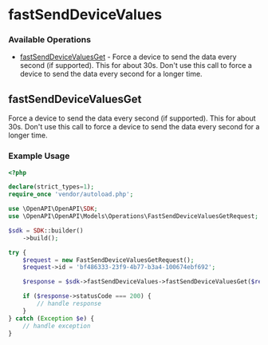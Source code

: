 # fastSendDeviceValues

### Available Operations

* [fastSendDeviceValuesGet](#fastsenddevicevaluesget) - Force a device to send the data every second (if supported). This for about 30s.
            Don't use this call to force a device to send the data every second for a longer time.

## fastSendDeviceValuesGet

Force a device to send the data every second (if supported). This for about 30s.
            Don't use this call to force a device to send the data every second for a longer time.

### Example Usage

```php
<?php

declare(strict_types=1);
require_once 'vendor/autoload.php';

use \OpenAPI\OpenAPI\SDK;
use \OpenAPI\OpenAPI\Models\Operations\FastSendDeviceValuesGetRequest;

$sdk = SDK::builder()
    ->build();

try {
    $request = new FastSendDeviceValuesGetRequest();
    $request->id = 'bf486333-23f9-4b77-b3a4-100674ebf692';

    $response = $sdk->fastSendDeviceValues->fastSendDeviceValuesGet($request);

    if ($response->statusCode === 200) {
        // handle response
    }
} catch (Exception $e) {
    // handle exception
}
```
